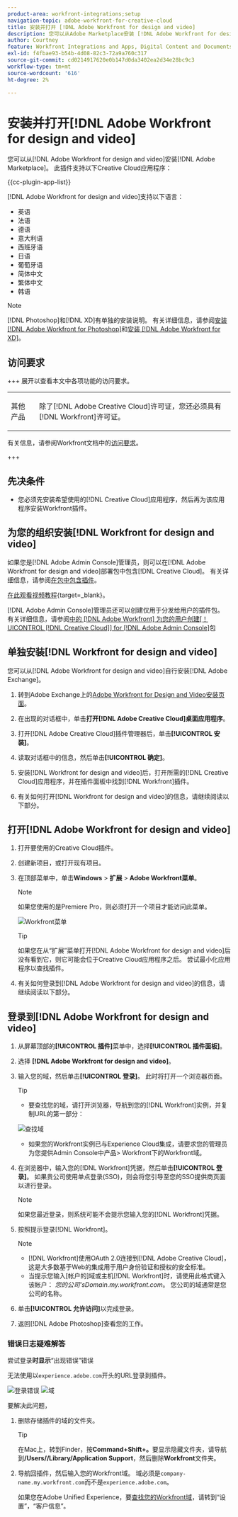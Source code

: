 ```yaml
---
product-area: workfront-integrations;setup
navigation-topic: adobe-workfront-for-creative-cloud
title: 安装并打开 [!DNL Adobe Workfront for design and video]
description: 您可以从Adobe Marketplace安装 [!DNL Adobe Workfront for design and video] 。
author: Courtney
feature: Workfront Integrations and Apps, Digital Content and Documents
exl-id: f4fbae93-b54b-4d08-82c3-72a9a760c317
source-git-commit: cd0214917620e0b147d0da3402ea2d34e28bc9c3
workflow-type: tm+mt
source-wordcount: '616'
ht-degree: 2%

---
```


# 安装并打开[!DNL Adobe Workfront for design and video]

您可以从[!DNL Adobe Workfront for design and video]安装[!DNL Adobe Marketplace]。 此插件支持以下Creative Cloud应用程序：

{{cc-plugin-app-list}}

[!DNL Adobe Workfront for design and video]支持以下语言：

* 英语
* 法语
* 德语
* 意大利语
* 西班牙语
* 日语
* 葡萄牙语
* 简体中文
* 繁体中文
* 韩语

>[!NOTE]
>
>[!DNL Photoshop]和[!DNL XD]有单独的安装说明。 有关详细信息，请参阅[安装 [!DNL Adobe Workfront for Photoshop]](/help/quicksilver/workfront-integrations-and-apps/adobe-workfront-for-creative-cloud/wf-cc-install-ps.md)和[安装 [!DNL Adobe Workfront for XD]](/help/quicksilver/workfront-integrations-and-apps/adobe-workfront-for-creative-cloud/wf-adobe-xd-install.md)。


## 访问要求

+++ 展开以查看本文中各项功能的访问要求。

<table style="table-layout:auto"> 
 <col> 
 </col> 
 <col> 
 </col> 
 <tbody> 
 <!-- <tr> 
   <td role="rowheader">[!DNL Adobe Workfront] package/td> 
   <td> <p>Any</p> </td> 
  </tr> 
  <tr data-mc-conditions=""> 
   <td role="rowheader">[!DNL Adobe Workfront] license*</td> 
   <td>
   <p>Standard</p>
    <p>Work or higher</p> </td> 
  </tr> -->
  <tr> 
   <td role="rowheader">其他产品</td> 
   <td><p>除了[!DNL Adobe Creative Cloud]许可证，您还必须具有[!DNL Workfront]许可证。</p></td> 
  </tr> 
 </tbody> 
</table>

有关信息，请参阅Workfront文档中的[访问要求](/help/quicksilver/administration-and-setup/add-users/access-levels-and-object-permissions/access-level-requirements-in-documentation.md)。

+++

## 先决条件

* 您必须先安装希望使用的[!DNL Creative Cloud]应用程序，然后再为该应用程序安装Workfront插件。

## 为您的组织安装[!DNL Workfront for design and video]

如果您是[!DNL Adobe Admin Console]管理员，则可以在[!DNL Adobe Workfront for design and video]部署包中包含[!DNL Creative Cloud]。 有关详细信息，请参阅[在包中包含插件](https://helpx.adobe.com/in/enterprise/using/manage-extensions.html)。

[在此观看视频教程](https://www.youtube.com/watch?v=zzvXNLIBzrc){target=_blank}。

[!DNL Adobe Admin Console]管理员还可以创建仅用于分发给用户的插件包。 有关详细信息，请参阅[中的 [!DNL Adobe Workfront] 为您的用户创建[！UICONTROL [!DNL Creative Cloud]]  for [!DNL Adobe Admin Console]](/help/quicksilver/administration-and-setup/configure-integrations/create-plugin-only-packages.md)包

## 单独安装[!DNL Workfront for design and video]

您可以从[!DNL Adobe Workfront for design and video]自行安装[!DNL Adobe Exchange]。

1. 转到Adobe Exchange上的[Adobe Workfront for Design and Video安装页面](https://adobe.com/go/cc_plugins_discover_plugin?pluginId=108938&workflow=share)。
1. 在出现的对话框中，单击&#x200B;**打开[!DNL Adobe Creative Cloud]桌面应用程序**。
1. 打开[!DNL Adobe Creative Cloud]插件管理器后，单击&#x200B;**[!UICONTROL 安装]**。
1. 读取对话框中的信息，然后单击&#x200B;**[!UICONTROL 确定]**。
1. 安装[!DNL Workfront for design and video]后，打开所需的[!DNL Creative Cloud]应用程序，并在插件面板中找到[!DNL Workfront]插件。

1. 有关如何打开[!DNL Workfront for design and video]的信息，请继续阅读以下部分。

## 打开[!DNL Adobe Workfront for design and video]

1. 打开要使用的Creative Cloud插件。

1. 创建新项目，或打开现有项目。

1. 在顶部菜单中，单击&#x200B;**Windows** > **扩展** > **Adobe Workfront菜单**。

   >[!NOTE]
   >
   >如果您使用的是Premiere Pro，则必须打开一个项目才能访问此菜单。

   ![Workfront菜单](assets/adobe-workfront-menu.png)


   >[!TIP]
   >
   >如果您在从“扩展”菜单打开[!DNL Adobe Workfront for design and video]后没有看到它，则它可能会位于Creative Cloud应用程序之后。 尝试最小化应用程序以查找插件。

1. 有关如何登录到[!DNL Adobe Workfront for design and video]的信息，请继续阅读以下部分。


## 登录到[!DNL Adobe Workfront for design and video]

1. 从屏幕顶部的&#x200B;**[!UICONTROL 插件]**&#x200B;菜单中，选择&#x200B;**[!UICONTROL 插件面板]**。
1. 选择 **[!DNL Adobe Workfront for design and video]**。
1. 输入您的域，然后单击&#x200B;**[!UICONTROL 登录]**。 此时将打开一个浏览器页面。

   >[!TIP]
   >
   >* 要查找您的域，请打开浏览器，导航到您的[!DNL Workfront]实例，并复制URL的第一部分：
   >
   >![查找域](assets/domain-350x50.png)
   >
   >* 如果您的Workfront实例已与Experience Cloud集成，请要求您的管理员为您提供Admin Console中产品> Workfront下的Workfront域。

1. 在浏览器中，输入您的[!DNL Workfront]凭据，然后单击&#x200B;**[!UICONTROL 登录]**。 如果贵公司使用单点登录(SSO)，则会将您引导至您的SSO提供商页面以进行登录。

   >[!NOTE]
   >
   >如果您最近登录，则系统可能不会提示您输入您的[!DNL Workfront]凭据。

1. 按照提示登录[!DNL Workfront]。

   >[!NOTE]
   >
   >* [!DNL Workfront]使用OAuth 2.0连接到[!DNL Adobe Creative Cloud]，这是大多数基于Web的集成用于用户身份验证和授权的安全标准。
   >* 当提示您输入[帐户的]域或主机[!DNL Workfront]时，请使用此格式键入该帐户： *您的公司&#39;sDomain.my.workfront.com*。 您公司的域通常是您公司的名称。

1. 单击&#x200B;**[!UICONTROL 允许访问]**&#x200B;以完成登录。
1. 返回[!DNL Adobe Photoshop]查看您的工作。

### 错误日志疑难解答

尝试登录&#x200B;**时显示**“出现错误”错误


无法使用以`experience.adobe.com`开头的URL登录到插件。

![登录错误](assets/plugin-log-in-error.png) ![域](assets/incorrect-domain.png)


要解决此问题，

1. 删除存储插件的域的文件夹。

   >[!TIP]
   >
   >在Mac上，转到Finder，按&#x200B;**Command+Shift+。**&#x200B;要显示隐藏文件夹，请导航到&#x200B;**/Users//Library/Application Support**，然后删除&#x200B;**Workfront**&#x200B;文件夹。


1. 导航回插件，然后输入您的Workfront域。 域必须是`company-name.my.workfront.com`而不是`experience.adobe.com`。

   如果您在Adobe Unified Experience，要[查找您的Workfront域](/help/quicksilver/wf-api/tips-tricks-and-troubleshooting/locate-domain-for-api.md)，请转到“设置”，“客户信息”。
